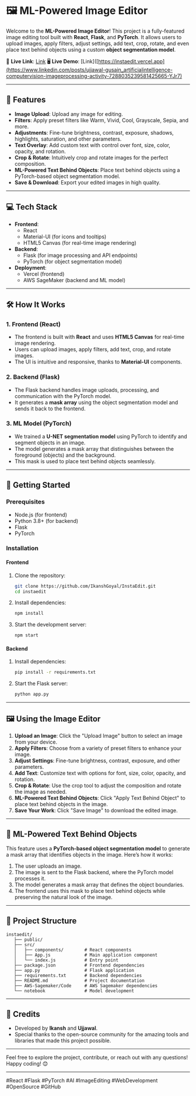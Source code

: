 # 🖼️ ML-Powered Image Editor  

Welcome to the **ML-Powered Image Editor**! This project is a fully-featured image editing tool built with **React**, **Flask**, and **PyTorch**. It allows users to upload images, apply filters, adjust settings, add text, crop, rotate, and even place text behind objects using a custom **object segmentation model**.  

🚀 **Live Link**: [Link](https://instaedit.vercel.app)
🖥️ **Live Demo**: [Link]([https://instaedit.vercel.app](https://www.linkedin.com/posts/ujjawal-gusain_artificialintelligence-computervision-imageprocessing-activity-7288035239581425665-YJr7)


---

## 🌟 **Features**  
- **Image Upload**: Upload any image for editing.  
- **Filters**: Apply preset filters like Warm, Vivid, Cool, Grayscale, Sepia, and more.  
- **Adjustments**: Fine-tune brightness, contrast, exposure, shadows, highlights, saturation, and other parameters.  
- **Text Overlay**: Add custom text with control over font, size, color, opacity, and rotation.  
- **Crop & Rotate**: Intuitively crop and rotate images for the perfect composition.  
- **ML-Powered Text Behind Objects**: Place text behind objects using a PyTorch-based object segmentation model.  
- **Save & Download**: Export your edited images in high quality.  

---

## 💻 **Tech Stack**  
- **Frontend**:  
  - React  
  - Material-UI (for icons and tooltips)  
  - HTML5 Canvas (for real-time image rendering)  
- **Backend**:  
  - Flask (for image processing and API endpoints)  
  - PyTorch (for object segmentation model)  
- **Deployment**:  
  - Vercel (frontend)  
  - AWS SageMaker (backend and ML model)  

---

## 🛠️ **How It Works**  

### 1. **Frontend (React)**  
- The frontend is built with **React** and uses **HTML5 Canvas** for real-time image rendering.  
- Users can upload images, apply filters, add text, crop, and rotate images.  
- The UI is intuitive and responsive, thanks to **Material-UI** components.  

### 2. **Backend (Flask)**  
- The Flask backend handles image uploads, processing, and communication with the PyTorch model.  
- It generates a **mask array** using the object segmentation model and sends it back to the frontend.  

### 3. **ML Model (PyTorch)**  
- We trained a **U-NET segmentation model** using PyTorch to identify and segment objects in an image.  
- The model generates a mask array that distinguishes between the foreground (objects) and the background.  
- This mask is used to place text behind objects seamlessly.  

---

## 🚀 **Getting Started**  

### Prerequisites  
- Node.js (for frontend)  
- Python 3.8+ (for backend)  
- Flask  
- PyTorch  

### Installation  

#### Frontend  
1. Clone the repository:  
   ```bash  
   git clone https://github.com/IkanshGoyal/InstaEdit.git  
   cd instaedit  
   ```  
2. Install dependencies:  
   ```bash  
   npm install  
   ```  
3. Start the development server:  
   ```bash  
   npm start  
   ```  

#### Backend  
1. Install dependencies:  
   ```bash  
   pip install -r requirements.txt  
   ```  
2. Start the Flask server:  
   ```bash  
   python app.py  
   ```  

---

## 🖼️ **Using the Image Editor**  

1. **Upload an Image**: Click the "Upload Image" button to select an image from your device.  
2. **Apply Filters**: Choose from a variety of preset filters to enhance your image.  
3. **Adjust Settings**: Fine-tune brightness, contrast, exposure, and other parameters.  
4. **Add Text**: Customize text with options for font, size, color, opacity, and rotation.  
5. **Crop & Rotate**: Use the crop tool to adjust the composition and rotate the image as needed.  
6. **ML-Powered Text Behind Objects**: Click "Apply Text Behind Object" to place text behind objects in the image.  
7. **Save Your Work**: Click "Save Image" to download the edited image.  

---

## 🤖 **ML-Powered Text Behind Objects**  

This feature uses a **PyTorch-based object segmentation model** to generate a mask array that identifies objects in the image. Here’s how it works:  

1. The user uploads an image.  
2. The image is sent to the Flask backend, where the PyTorch model processes it.  
3. The model generates a mask array that defines the object boundaries.  
4. The frontend uses this mask to place text behind objects while preserving the natural look of the image.  

---

## 📂 **Project Structure**  

```  
instaedit/  
   ├── public/  
   ├── src/  
   │   ├── components/        # React components  
   │   ├── App.js             # Main application component  
   │   └── index.js           # Entry point  
   ├── package.json           # Frontend dependencies  
   ├── app.py                 # Flask application   
   ├── requirements.txt       # Backend dependencies  
   ├── README.md              # Project documentation
   ├── AWS-Sagemaker/Code     # AWS Sagemaker dependencies
   └── notebook               # Model development 
```  

---

## 🙏 **Credits**  
- Developed by **Ikansh** and **Ujjawal**.  
- Special thanks to the open-source community for the amazing tools and libraries that made this project possible.  
 

---


Feel free to explore the project, contribute, or reach out with any questions! Happy coding! 😊  

--- 

#React #Flask #PyTorch #AI #ImageEditing #WebDevelopment #OpenSource #GitHub
